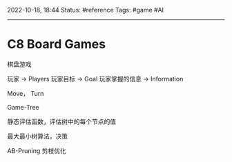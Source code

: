 2022-10-18, 18:44
Status: #reference
Tags: #game #AI

---

# C8 Board Games

棋盘游戏

玩家 -> Players
玩家目标 -> Goal
玩家掌握的信息 -> Information

Move， Turn

Game-Tree

静态评估函数，评估树中的每个节点的值

最大最小树算法，决策

AB-Pruning 剪枝优化
